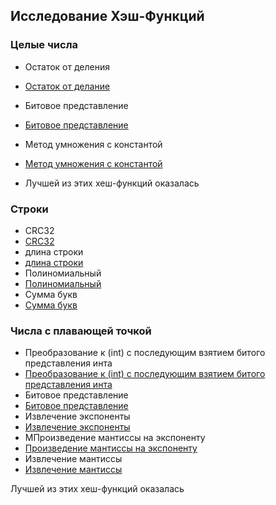 ## Исследование Хэш-Функций

### Целые числа 
- Остаток от деления
- [Остаток от делание](https://github.com/avarxx/Lab2024/tree/Hash/Hash/Plot//collisions_remainder.png)
- Битовое представление
- [Битовое представление](https://github.com/avarxx/Lab2024/tree/Hash/Hash/Plot/collisions_bit.png)
- Метод умножения с константой
- [Метод умножения с константой](https://github.com/avarxx/Lab2024/tree/Hash/Hash/Plot/collisions_multiplication.png)

- Лучшей из этих хеш-функций оказалась 


### Строки
- CRC32
- [CRC32](https://github.com/avarxx/Lab2024/tree/Hash/Hash/Hash/Plot/collisionsCrc32.png)
- длина строки
- [длина строки](https://github.com/avarxx/Lab2024/tree/Hash/Hash/Plot/collisionsLenght.png)
- Полиномиальный
- [Полиномиальный](https://github.com/avarxx/Lab2024/tree/Hash/Hash/Plot/collisionsPolynomial.png)
- Сумма букв
- [Сумма букв](https://github.com/avarxx/Lab2024/tree/Hash/Hash/Plot/collisionsSum.png)



### Числа с плавающей точкой 
- Преобразование к (int) c последующим взятием битого представления инта
- [Преобразование к (int) c последующим взятием битого представления инта](https://github.com/avarxx/Lab2024/tree/Hash/Hash/Plot/collisionsToInt.png)
- Битовое представление
- [Битовое представление](https://github.com/avarxx/Lab2024/tree/Hash/Hash/Plot/collisionsBit.png)
- Извлечение экспоненты
- [Извлечение экспоненты](https://github.com/avarxx/Lab2024/tree/Hash/Hash/Plot/collisionsExponent.png)
- МПроизведение мантиссы на экспоненту
- [Произведение мантиссы на экспоненту](https://github.com/avarxx/Lab2024/tree/Hash/Hash/Plot/collisionsExponentMantissa.png)
- Извлечение мантиссы
- [Извлечение мантиссы](https://github.com/avarxx/Lab2024/tree/Hash/Hash/Plot/collisionsMantissa.png)

Лучшей из этих хеш-функций оказалась 